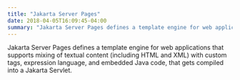 ```yaml
---
title: "Jakarta Server Pages"
date: 2018-04-05T16:09:45-04:00
summary: "Jakarta Server Pages defines a template engine for web applications that supports mixing of textual content (including HTML and XML) with custom tags, expression language, and embedded Java code, that gets compiled into a Jakarta Servlet."
---
```


Jakarta Server Pages defines a template engine for web applications that supports mixing of textual content (including HTML and XML) with custom tags, expression language, and embedded Java code, that gets compiled into a Jakarta Servlet.